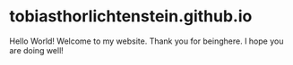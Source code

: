 # tobiasthorlichtenstein.github.io

Hello World!
Welcome to my website. Thank you for beinghere. I hope you are doing well!
